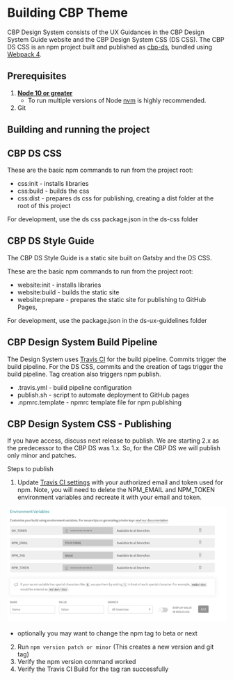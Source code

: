 # Building CBP Theme

CBP Design System consists of the UX Guidances in the CBP Design System Guide website and the CBP Design System CSS (DS CSS). The CBP DS CSS is an npm project built and published as [cbp-ds](https://www.npmjs.com/package/cbp-ds), bundled using [Webpack 4](https://webpack.github.io/).  

## Prerequisites
1. **[Node 10 or greater](https://nodejs.org)** 
    - To run multiple versions of Node [nvm](https://github.com/creationix/nvm) is highly recommended. 
2. Git
 
## Building and running the project


## CBP DS CSS

These are the basic npm commands to run from the project root:

- css:init - installs libraries
- css:build - builds the css
- css:dist - prepares ds css for publishing, creating a dist folder at the root of this project

For development, use the ds css package.json in the ds-css folder

## CBP DS Style Guide

The CBP DS Style Guide is a static site built on Gatsby and the DS CSS.

These are the basic npm commands to run from the project root:

- website:init - installs libraries
- website:build - builds the static site
- website:prepare - prepares the static site for publishing to GitHub Pages,

For development, use the package.json in the ds-ux-guidelines folder

## CBP Design System Build Pipeline

The Design System uses [Travis CI](https://travis-ci.org/github/US-CBP/cbp-theme) for the build pipeline. Commits trigger the build pipeline.  For the DS CSS, commits and the creation of tags trigger the build pipeline. Tag creation also triggers npm publish.

- .travis.yml - build pipeline configuration
- publish.sh - script to automate deployment to GitHub pages
- .npmrc.template - npmrc template file for npm publishing

## CBP Design System CSS - Publishing

If you have access, discuss next release to publish.  We are starting 2.x as the predecessor to the CBP DS was 1.x. So, for the CBP DS we will publish only minor and patches.

Steps to publish
1. Update [Travis CI settings](https://travis-ci.org/github/US-CBP/cbp-theme/settings) with your authorized email and token used for npm. Note, you will need to delete the NPM_EMAIL and NPM_TOKEN environment variables and recreate it with your email and token. 

![Travis CI Environment Variables](travisci-environment-variables.png "Travis CI Enviornment Variables")

- optionally you may want to change the npm tag to beta or next

2. Run ```npm version patch or minor``` (This creates a new version and git tag)
3. Verify the npm version command worked 
4. Verify the Travis CI Build for the tag ran successfully 
